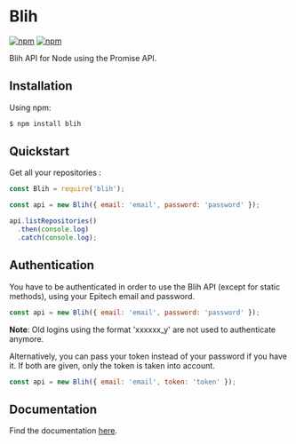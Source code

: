 # Blih

[![npm](https://img.shields.io/npm/v/blih.svg?style=flat-square)](https://www.npmjs.com/package/blih)
[![npm](https://img.shields.io/npm/dt/blih.svg?style=flat-square)](https://www.npmjs.com/package/blih)

Blih API for Node using the Promise API.

## Installation

Using npm:
```bash
$ npm install blih
```

## Quickstart

Get all your repositories :

```javascript
const Blih = require('blih');

const api = new Blih({ email: 'email', password: 'password' });

api.listRepositories()
  .then(console.log)
  .catch(console.log);

```

## Authentication

You have to be authenticated in order to use the Blih API (except for static methods), using your Epitech email and password.

```javascript
const api = new Blih({ email: 'email', password: 'password' });
```

**Note**: Old logins using the format 'xxxxxx_y' are not used to authenticate anymore.

Alternatively, you can pass your token instead of your password if you have it. If both are given, only the token is taken into account.

```javascript
const api = new Blih({ email: 'email', token: 'token' });
```

## Documentation

Find the documentation [here](https://kabukki.github.io/blih).

